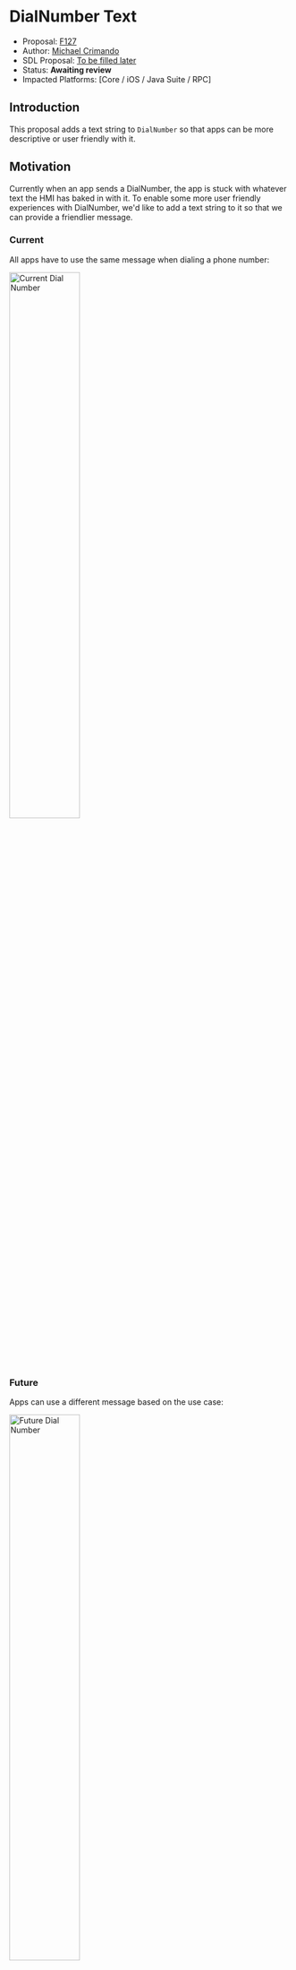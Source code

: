 # DialNumber Text

* Proposal: [F127](F127-DialNumberText.md)
* Author: [Michael Crimando](https://github.com/MichaelCrimando)
* SDL Proposal: [To be filled later](https://github.com/smartdevicelink/sdl_evolution/blob/master/proposals/)
* Status: **Awaiting review**
* Impacted Platforms: [Core / iOS / Java Suite / RPC]

## Introduction

This proposal adds a text string to `DialNumber` so that apps can be more descriptive or user friendly with it.
## Motivation

Currently when an app sends a DialNumber, the app is stuck with whatever text the HMI has baked in with it.
To enable some more user friendly experiences with DialNumber, we'd like to add a text string to it so that we can provide a friendlier message.

### Current
All apps have to use the same message when dialing a phone number:

<img src="assets/F127/Current Dial Number.PNG" alt="Current Dial Number" class="inline" height= "50%" width= "50%" /> 

### Future
Apps can use a different message based on the use case:

<img src="assets/F127/Future Dial Number.PNG" alt="Future Dial Number" class="inline" height= "50%" width= "50%" /> 


## Proposed solution
Add a text field to DialNumber in the MOBILE_API and HMI_API. 
The HMI would still need to display the phone number and a call button so that the user understands that a call is about to be placed. If the app doesn't send a message, the HMI would just display the standard string that they currently do for `DialNumber`.

```xml
    <function name="DialNumber" functionID="DialNumberID" messagetype="request" since="3.0">
    .
    .
    .
        <param name="messageText" type="Common.TextFieldStruct" mandatory="false" since="X.X">
            <description>
              Body of text to display to the user.
            </description>
        </param>
    </function>
```

## Potential downsides

Added complexity to the HMI

## Impact on existing code

It the additional message would be ignored on older headunits

## Alternatives considered

None
